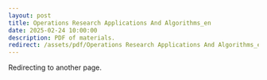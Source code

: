 ```yaml
---
layout: post
title: Operations Research Applications And Algorithms_en
date: 2025-02-24 10:00:00
description: PDF of materials.
redirect: /assets/pdf/Operations Research Applications And Algorithms_en.pdf
---
```


Redirecting to another page.
